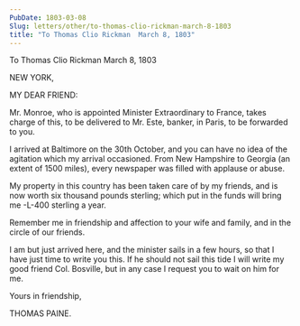 ```yaml
---
PubDate: 1803-03-08
Slug: letters/other/to-thomas-clio-rickman-march-8-1803
title: "To Thomas Clio Rickman  March 8, 1803"
---
```


   To Thomas Clio Rickman March 8, 1803

   NEW YORK,

   MY DEAR FRIEND:

   Mr. Monroe, who is appointed Minister Extraordinary to France, takes
   charge of this, to be delivered to Mr. Este, banker, in Paris, to be
   forwarded to you.

   I arrived at Baltimore on the 30th October, and you can have no idea of
   the agitation which my arrival occasioned. From New Hampshire to Georgia
   (an extent of 1500 miles), every newspaper was filled with applause or
   abuse.

   My property in this country has been taken care of by my friends, and is
   now worth six thousand pounds sterling; which put in the funds will bring
   me -L-400 sterling a year.

   Remember me in friendship and affection to your wife and family, and in
   the circle of our friends.

   I am but just arrived here, and the minister sails in a few hours, so that
   I have just time to write you this. If he should not sail this tide I will
   write my good friend Col. Bosville, but in any case I request you to wait
   on him for me.

   Yours in friendship,

   THOMAS PAINE.


